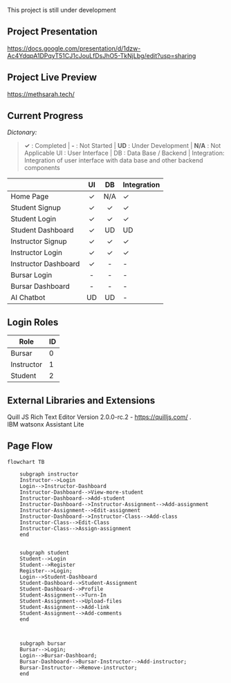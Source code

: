 This project is still under development

## Project Presentation
https://docs.google.com/presentation/d/1dzw-Ac4YdqpA1DPqyT51CJ1cJouLfDsJhO5-TkNjLbg/edit?usp=sharing

## Project Live Preview
https://methsarah.tech/

## Current Progress
_Dictonary:_
> **✓** : Completed | **-** : Not Started | **UD** : Under Development | **N/A** : Not Applicable
> UI : User Interface | DB : Data Base / Backend | Integration: Integration of user interface with data base and other backend components

| | UI | DB | Integration |
|--------------|:-------:|:-------:|:----------------|
|Home Page|✓|N/A|✓|
|Student Signup|✓|✓|✓|
|Student Login|✓|✓|✓|
|Student Dashboard|✓|UD|UD|
|Instructor Signup|✓|✓|✓|
|Instructor Login|✓|✓|✓|
|Instructor Dashboard|✓|-|-|
|Bursar Login|-|-|-|
|Bursar Dashboard|-|-|-|
|AI Chatbot|UD|UD|-|


## Login Roles
|Role|ID|
|-----|:-----|
|Bursar|0|
|Instructor|1|
|Student|2|

## External Libraries and Extensions
Quill JS Rich Text Editor Version 2.0.0-rc.2 - https://quilljs.com/ .\
IBM watsonx Assistant Lite

## Page Flow
```mermaid
flowchart TB

    subgraph instructor
    Instructor-->Login
    Login-->Instructor-Dashboard
    Instructor-Dashboard-->View-more-student
    Instructor-Dashboard-->Add-student
    Instructor-Dashboard-->Instructor-Assignment-->Add-assignment
    Instructor-Assignment-->Edit-assignment
    Instructor-Dashboard-->Instructor-Class-->Add-class
    Instructor-Class-->Edit-Class
    Instructor-Class-->Assign-assignment
    end


    subgraph student
    Student-->Login
    Student-->Register
    Register-->Login;
    Login-->Student-Dashboard
    Student-Dashboard-->Student-Assignment
    Student-Dashboard-->Profile
    Student-Assignment-->Turn-In
    Student-Assignment-->Upload-files
    Student-Assignment-->Add-link
    Student-Assignment-->Add-comments
    end

    
    
    subgraph bursar
    Bursar-->Login;
    Login-->Bursar-Dashboard;
    Bursar-Dashboard-->Bursar-Instructor-->Add-instructor;
    Bursar-Instructor-->Remove-instructor;
    end

```

